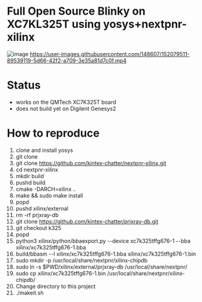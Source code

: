 # Full Open Source Blinky on XC7KL325T using yosys+nextpnr-xilinx

![image](https://user-images.githubusercontent.com/148607/152079663-e42ce6ed-66ef-461e-aed7-82a4e5667e39.png)
https://user-images.githubusercontent.com/148607/152079511-89539119-5d66-42f2-a709-3e35a81d7c0f.mp4

# Status
* works on the QMTech XC7K325T board
* does not build yet on Digilent Genesys2

# How to reproduce
1. clone and install yosys
2. git clone 
3. git clone https://github.com/kintex-chatter/nextpnr-xilinx.git
4. cd nextpnr-xilinx
5. mkdir build
6. pushd build
7. cmake -DARCH=xilinx ..
8. make && sudo make install
9. popd
10. pushd xilinx/external
11. rm -rf prjxray-db
12. git clone https://github.com/kintex-chatter/prjxray-db.git
13. git checkout k325
14. popd
15. python3 xilinx/python/bbaexport.py --device xc7k325tffg676-1 --bba xilinx/xc7k325tffg676-1.bba
16. build/bbasm --l xilinx/xc7k325tffg676-1.bba xilinx/xc7k325tffg676-1.bin
17. sudo mkdir -p /usr/local/share/nextpnr/xilinx-chipdb
18. sudo ln -s $PWD/xilinx/external/prjxray-db /usr/local/share/nextpnr/
19. sudo cp xilinx/xc7k325tffg676-1.bin /usr/local/share/nextpnr/xilinx-chipdb/
20. Change directory to this project
21. ./makeit.sh

